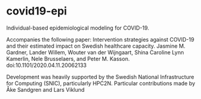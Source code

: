 # covid19-epi
Individual-based epidemiological modeling for COVID-19.

Accompanies the following paper:
Intervention strategies against COVID-19 and their estimated impact on Swedish healthcare capacity.
Jasmine M. Gardner, Lander Willem, Wouter van der Wijngaart, Shina Caroline Lynn Kamerlin, Nele Brusselaers, and Peter M. Kasson.
doi:10.1101/2020.04.11.20062133

Development was heavily supported by the Swedish National Infrastructure for Computing (SNIC), particularly HPC2N.
Particular contributions made by Åke Sandgren and Lars Viklund
